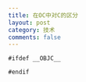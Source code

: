 ```yaml
---
title: 在OC中对C的区分
layout: post
category: 技术
comments: false
---
```



    #ifdef __OBJC__

    #endif
